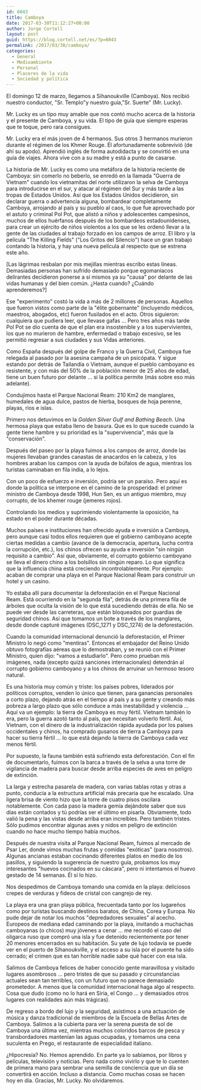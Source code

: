 ```yaml
---
id: 6043
title: Camboya
date: 2017-03-30T11:12:27+00:00
author: Jorge Cortell
layout: post
guid: https://blog.cortell.net/es/?p=6043
permalink: /2017/03/30/camboya/
categories:
  - General
  - Medioambiente
  - Personal
  - Placeres de la vida
  - Sociedad y polí­tica
---
```

El domingo 12 de marzo, llegamos a Sihanoukville (Camboya). Nos recibió nuestro conductor, "Sr. Templo"y nuestro guía,"Sr. Suerte" (Mr. Lucky).

Mr. Lucky es un tipo muy amable que nos contó mucho acerca de la historia y el presente de Camboya, y su vida. El tipo de guía que siempre esperas que te toque, pero rara consigues.

Mr. Lucky era el más joven de 4 hermanos. Sus otros 3 hermanos murieron durante el régimen de los Khmer Rouge. Él afortunadamente sobrevivió (de ahí su apodo). Aprendió inglés de forma autodidacta y se convirtió en una guía de viajes. Ahora vive con a su madre y está a punto de casarse.

La historia de Mr. Lucky es como una metáfora de la historia reciente de Camboya: sin comerlo no beberlo, se enredó en la llamada "Guerra de Vietnam" cuando los vietnamitas del norte utilizaron la selva de Camboya para introducirse en el sur, y atacar al régimen del Sur y más tarde a las tropas de Estados Unidos. Así que los Estados Unidos decidieron, sin declarar guerra o advertencia alguna, bombardear completamente Camboya, arrojando al país y su pueblo al caos, lo que fue aprovechado por el astuto y criminal Pol Pot, que alistó a niños y adolescentes campesinos, muchos de ellos huérfanos después de los bombardeos estadounidenses, para crear un ejército de niños violentos a los que se les ordenó llevar a la gente de las ciudades al trabajo forzado en los campos de arroz. El libro y la película "The Killing Fields" ("Los Gritos del Silencio") hace un gran trabajo contando la historia, y hay una nueva película al respecto que se estrena este año.

[Las lágrimas resbalan por mis mejillas mientras escribo estas líneas. Demasiadas personas han sufrido demasiado porque egomaníacos delirantes decidieron ponerse a sí mismos ya su "causa" por delante de las vidas humanas y del bien común. ¿Hasta cuando? ¿Cuándo aprenderemos?]

Ese "experimento" costó la vida a más de 2 millones de personas. Aquellos que fueron vistos como parte de la "élite gobernante" (incluyendo médicos, maestros, abogados, etc) fueron fusilados en el acto. Otros siguieron: cualquiera que pudiera leer, que llevase gafas ... Pero tres años más tarde Pol Pot se dio cuenta de que el plan era insostenible y a los supervivientes, los que no murieron de hambre, enfermedad o trabajo excesivo, se les permitió regresar a sus ciudades y sus Vidas anteriores.

Como España después del golpe de Franco y la Guerra Civil, Camboya fue relegada al pasado por la asesina campaña de un psicópata. Y sigue estando por detrás de Tailandia o Vietnam, aunque el pueblo camboyano es resistente, y con más del 50% de la población menor de 25 años de edad, tiene un buen futuro por delante ... si la política permite (más sobre eso más adelante).

Condujimos hasta el Parque Nacional Ream: 210 Km2 de manglares, humedales de agua dulce, pastos de hierba, bosques de hoja perenne, playas, ríos e islas.

Primero nos detuvimos en la _Golden Silver Gulf and Bathing Beach_. Una hermosa playa que estaba lleno de basura. Que es lo que sucede cuando la gente tiene hambre y su prioridad es la "supervivencia", más que la "conservación".

Después del paseo por la playa fuimos a los campos de arroz, donde las mujeres llevaban grandes canastas de anacardos en la cabeza, y los hombres araban los campos con la ayuda de búfalos de agua, mientras los turistas caminaban en fila india, a lo lejos.

Con un poco de esfuerzo e inversión, podría ser un paraíso. Pero aquí es donde la política se interpone en el camino de la prosperidad: el primer ministro de Camboya desde 1998, Hun Sen, es un antiguo miembro, muy corrupto, de los khemer rouge (jemeres rojos).

Controlando los medios y suprimiendo violentamente la oposición, ha estado en el poder durante décadas.

Muchos países e instituciones han ofrecido ayuda e inversión a Camboya, pero aunque casi todos ellos requieren que el gobierno camboyano acepte ciertas medidas a cambio (avance de la democracia, apertura, lucha contra la corrupción, etc.), los chinos ofrecen su ayuda e inversión "sin ningún requisito a cambio". Así que, obviamente, el corrupto gobierno camboyano se lleva el dinero chino a los bolsillos sin ningún reparo. Lo que significa que la influencia china está creciendo incontrolablemente. Por ejemplo: acaban de comprar una playa en el Parque Nacional Ream para construir un hotel y un casino.

Yo estaba allí para documentar la deforestación en el Parque Nacional Ream. Está ocurriendo en la "segunda fila", detrás de una primera fila de árboles que oculta la visión de lo que está sucediendo detrás de ella. No se puede ver desde las carreteras, que están bloqueados por guardias de seguridad chinos. Así que tomamos un bote a través de los manglares, desde donde capturé imágenes (DSC\_1271 y DSC\_1274) de la deforestación.

Cuando la comunidad internacional denunció la deforestación, el Primer Ministro lo negó como "mentiras". Entonces el embajador del Reino Unido obtuvo fotografías aéreas que lo demostraban, y se reunió con el Primer Ministro, quien dijo: "vamos a estudiarlo". Pero como prueban mis imágenes, nada (excepto quizá sanciones internacionales) detendrán al corrupto gobierno camboyano y a los chinos de arruinar un hermoso tesoro natural. 

Es una historia muy común y triste: los países pobres, liderados por políticos corruptos, venden lo único que tienen, para ganancias personales a corto plazo, dejando atrás en el tiempo al país y a su gente y creando más pobreza a largo plazo que sólo conduce a más inestabilidad y violencia ... Aquí va un ejemplo: la tierra de Camboya es muy fértil. Vietnam también lo era, pero la guerra azotó tanto al país, que necesitan volverlo fértil. Así, Vietnam, con el dinero de la industrialización rápida ayudada por los países occidentales y chinos, ha comprado gusanos de tierra a Camboya para hacer su tierra fértil ... lo que está dejando la tierra de Camboya cada vez menos fértil. 

Por supuesto, la fauna también está sufriendo esta deforestación. Con el fin de documentarlo, fuimos con la barca a través de la selva a una torre de vigilancia de madera para buscar desde arriba especies de aves en peligro de extinción. 

La larga y estrecha pasarela de madera, con varias tablas rotas y otras a punto, conducía a la estructura artificial más precaria que he escalado. Una ligera brisa de viento hizo que la torre de cuatro pisos oscilara notablemente. Con cada paso la madera gemía dejándote saber que sus días están contados y tú podrías ser el último en pisarla. Obviamente, todo valió la pena y las vistas desde arriba eran increíbles. Pero también tristes. Sólo pudimos encontrar algunas aves y nidos en peligro de extinción cuando no hace mucho tiempo había muchos. 

Después de nuestra visita al Parque Nacional Ream, fuimos al mercado de Psar Ler, donde vimos muchas frutas y comidas "exóticas" (para nosotros). Algunas ancianas estaban cocinando diferentes platos en medio de los pasillos, y siguiendo la sugerencia de nuestro guía, probamos los muy interesantes "huevos cocinados en su cáscara", pero ni intentamos el huevo gestado de 14 semanas. Él sí lo hizo. 

Nos despedimos de Camboya tomando una comida en la playa: deliciosos crepes de verduras y fideos de cristal con cangrejo de rey. 

La playa era una gran playa pública, frecuentada tanto por los lugareños como por turistas buscando destinos baratos, de China, Corea y Europa. No pude dejar de notar los muchos "depredadores sexuales" al acecho. Europeos de mediana edad caminando por la playa, invitando a muchachas camboyanas (o chicos) muy jóvenes a cenar ... me recordó el caso del oligarca ruso que compró una isla y fue detenido recientemente por tener 20 menores encerrados en su habitación. Su yate de lujo todavía se puede ver en el puerto de Sihanoukville, y el acceso a su isla por el puente ha sido cerrado; el crimen que es tan horrible nadie sabe qué hacer con esa isla.

Salimos de Camboya felices de haber conocido gente maravillosa y visitado lugares asombrosos ... pero tristes de que su pasado y circunstancias actuales sean tan terribles, con un futuro que no parece demasiado prometedor. A menos que la comunidad internacional haga algo al respecto. Cosa que dudo (como no lo hará en Siria, el Congo ... y demasiados otros lugares con realidades aún más trágicas). 

De regreso a bordo del lujo y la seguridad, asistimos a una actuación de música y danza tradicional de miembros de la Escuela de Bellas Artes de Camboya. Salimos a la cubierta para ver la serena puesta de sol de Camboya una última vez, mientras muchos coloridos barcos de pesca y transbordadores mantenían las aguas ocupadas, y tomamos una cena suculenta en Prego, el restaurante de especialidad italiano. 

¿Hipocresía? No. Hemos aprendido. En parte ya lo sabíamos, por libros y películas, televisión y noticias. Pero nada como vivirlo y que te lo cuenten de primera mano para sembrar una semilla de conciencia que un día se convertirá en acción. Incluso a distancia. Como muchas cosas se hacen hoy en día. Gracias, Mr. Lucky. No olvidaremos.